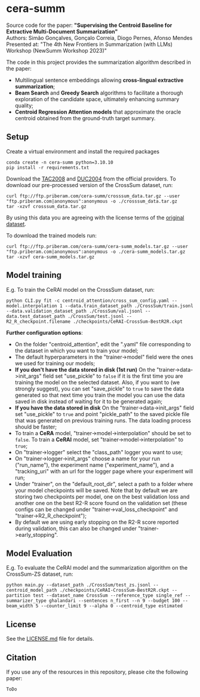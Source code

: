 # cera-summ
Source code for the paper: **"Supervising the Centroid Baseline for Extractive Multi-Document Summarization"** <br>
Authors: Simão Gonçalves, Gonçalo Correia, Diogo Pernes, Afonso Mendes<br>
Presented at: "The 4th New Frontiers in Summarization (with LLMs) Workshop (NewSumm Workshop 2023)"<br>


The code in this project provides the summarization algorithm described in the paper:<br>

  - Multilingual sentence embeddings allowing **cross-lingual extractive summarization**;<br>
  - **Beam Search** and **Greedy Search** algorithms to facilitate a thorough exploration of the candidate space, ultimately enhancing summary quality;<br>
  - **Centroid Regression Attention models** that approximate the oracle centroid obtained from the ground-truth target summary.<br>

## Setup
Create a virtual environment and install the required packages

```
conda create -n cera-summ python=3.10.10
pip install -r requirements.txt
```

Download the [TAC2008](https://tac.nist.gov/2008/summarization/) and [DUC2004](https://github.com/UsmanNiazi/DUC-2004-Dataset) from the official providers.
To download our pre-processed version of the CrossSum dataset, run:
```
curl ftp://ftp.priberam.com/cera-summ/crosssum_data.tar.gz --user "ftp.priberam.com|anonymous":anonymous -o ./crosssum_data.tar.gz
tar -xzvf crosssum_data.tar.gz
```
By using this data you are agreeing with the license terms of the [original dataset](https://github.com/csebuetnlp/CrossSum).

To download the trained models run:
```
curl ftp://ftp.priberam.com/cera-summ/cera-summ_models.tar.gz --user "ftp.priberam.com|anonymous":anonymous -o ./cera-summ_models.tar.gz
tar -xzvf cera-summ_models.tar.gz
```


## Model training

E.g. To train the CeRAI model on the CrossSum dataset, run:
```
python CLI.py fit -c centroid_attention/cross_sum_config.yaml --model.interpolation 1 --data.train_dataset_path ./CrossSum/train.jsonl --data.validation_dataset_path ./CrossSum/val.jsonl --data.test_dataset_path ./CrossSum/test.jsonl --R2_R_checkpoint.filename ./checkpoints/CeRAI-CrossSum-BestR2R.ckpt
```

**Further configuration options**:<br>
  - On the folder "centroid_attention", edit the ".yaml" file corresponding to the dataset in which you want to train your model;
  - The default hyperparameters in the "trainer->model" field were the ones we used for training our models;
  - **If you don't have the data stored in disk (1st run)** On the "trainer->data->init_args" field set "use_pickle" to ```false``` if it is the first time you are training the model on the
     selected dataset. Also, if you want to (we strongly suggest), you can set "save_pickle" to ```true``` to save the data generated so that next time you train the model you can
     use the data saved in disk instead of waiting for it to be generated again;
 - **If you have the data stored in disk** On the "trainer->data->init_args" field set "use_pickle" to ```true``` and point "pickle_path" to the saved pickle file that was generated on
     previous training runs. The data loading process should be faster;
 -  To train a **CeRA** model, "trainer->model->interpolation" should be set to ```false```. To train a **CeRAI** model, set "trainer->model->interpolation" to ```true```;
 -  On "trainer->logger" select the "class_path" logger you want to use;
 -  On "trainer->logger->init_args" choose a name for your run ("run_name"), the experiment name ("experiment_name"), and a "tracking_uri" with an url for the logger page
     where your experiment will run;
 -  Under "trainer", on the "default_root_dir", select a path to a folder where your model checkpoints will be saved. Note that by default we are storing two checkpoints per model,
     one on the best validation loss and another one on the best R2-R score found on the validation set (these configs can be changed under "trainer->val_loss_checkpoint" and
     "trainer->R2_R_checkpoint");
 -  By default we are using early stopping on the R2-R score reported during validation, this can also be changed under "trainer->early_stopping".


## Model Evaluation

E.g. To evaluate the CeRAI model and the summarization algorithm on the CrossSum-ZS dataset, run:
```
python main.py --dataset_path ./CrossSum/test_zs.jsonl --centroid_model_path ./checkpoints/CeRAI-CrossSum-BestR2R.ckpt --partition test --dataset_name CrossSum --reference_type single_ref --summarizer_type ghalandari --sentences n_first --n 9 --budget 100 --beam_width 5 --counter_limit 9 --alpha 0 --centroid_type estimated
```

## License

See the [LICENSE.md](LICENSE.md) file for details.

## Citation

If you use any of the resources in this repository, please cite the following paper:

```
ToDo
```
